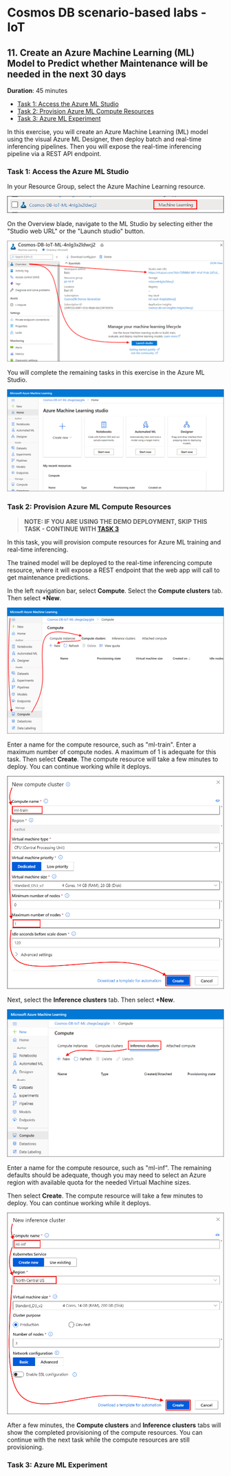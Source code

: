 # Cosmos DB scenario-based labs - IoT

## 11. Create an Azure Machine Learning (ML) Model to Predict whether Maintenance will be needed in the next 30 days

**Duration**: 45 minutes

<!-- TOC -->
- [Task 1: Access the Azure ML Studio](#task-1-access-the-azure-ml-studio)
- [Task 2: Provision Azure ML Compute Resources](#task-2-provision-azure-ml-compute-resources)
- [Task 3: Azure ML Experiment](#task-3-azure-ml-experiment)
<!-- /TOC -->

In this exercise, you will create an Azure Machine Learning (ML) model using the visual Azure ML Designer, then deploy batch and real-time inferencing pipelines. Then you will expose the real-time inferencing pipeline via a REST API endpoint.

### Task 1: Access the Azure ML Studio

In your Resource Group, select the Azure Machine Learning resource.

![Select the Machine Learning resource.](../media/aml-rg.png 'Select the Machine Learning resource.')

On the Overview blade, navigate to the ML Studio by selecting either the "Studio web URL" or the "Launch studio" button.

![Navigate to the ML Studio.](../media/aml-overview.png 'Navigate to the ML Studio.')

You will complete the remaining tasks in this exercise in the Azure ML Studio.

![Azure ML Studio Home.](../media/aml-studio.png 'Azure ML Studio Home.')


### Task 2: Provision Azure ML Compute Resources

>**NOTE: IF YOU ARE USING THE DEMO DEPLOYMENT, SKIP THIS TASK - CONTINUE WITH [TASK 3](#task-3-azure-ml-experiment)**

In this task, you will provision compute resources for Azure ML training and real-time inferencing.

The trained model will be deployed to the real-time inferencing compute resource, where it will expose a REST endpoint that the web app will call to get maintenance predictions.

In the left navigation bar, select **Compute**. Select the **Compute clusters** tab. Then select **+New**.

![Create a new Compute cluster for training.](../media/aml-compute-train1.png 'Create a new Compute cluster for training.')

Enter a name for the compute resource, such as "ml-train". Enter a maximum number of compute nodes. A maximum of 1 is adequate for this task. Then select **Create**. The compute resource will take a few minutes to deploy. You can continue working while it deploys.

![Configure new Compute cluster for training.](../media/aml-compute-train2.png 'Configure new Compute cluster for training.')

Next, select the **Inference clusters** tab. Then select **+New**.

![Create a new real-time inference cluster.](../media/aml-compute-inf1.png 'Create a new real-time inference cluster.')

Enter a name for the compute resource, such as "ml-inf". The remaining defaults should be adequate, though you may need to select an Azure region with available quota for the needed Virtual Machine sizes.

Then select **Create**. The compute resource will take a few minutes to deploy. You can continue working while it deploys.

![Configure new Compute cluster for inference.](../media/aml-compute-inf2.png 'Configure new Compute cluster for inference.')

After a few minutes, the **Compute clusters** and **Inference clusters** tabs will show the completed provisioning of the compute resources. You can continue with the next task while the compute resources are still provisioning.

### Task 3: Azure ML Experiment
